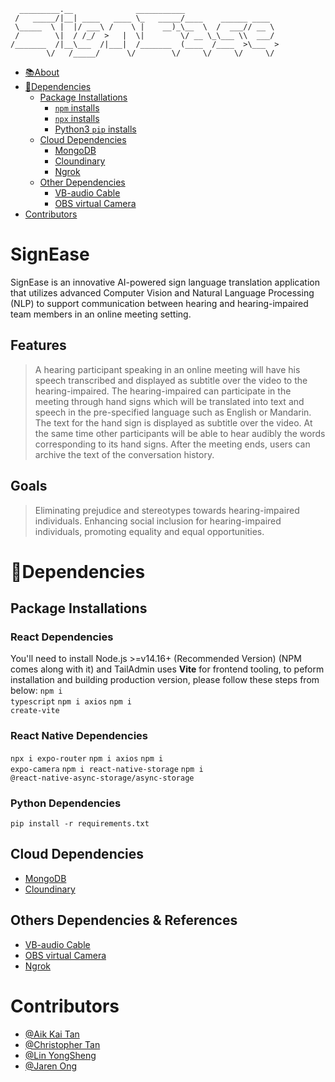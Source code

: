 ```
  _________.__              ___________                     
 /   _____/|__| ____   ____ \_   _____/____    ______ ____  
 \_____  \ |  |/ ___\ /    \ |    __)_\__  \  /  ___// __ \ 
 /        \|  / /_/  >   |  \|        \/ __ \_\___ \\  ___/ 
/_______  /|__\___  /|___|  /_______  (____  /____  >\___  >
        \/   /_____/      \/        \/     \/     \/     \/
```
- [📚About](#SignEase)
- [🔗Dependencies](#dependencies)
  - [Package Installations](#Package-Installations)
    - [`npm` installs](#React-Dependencies)
    - [`npx` installs](#-React-Native-Dependencies)
    - [Python3 `pip` installs](#Python-Dependencies)
  - [Cloud Dependencies](#Cloud-Dependencies)
    - [MongoDB](https://cloud.mongodb.com/)
    - [Cloundinary](https://cloudinary.com/)
    - [Ngrok](https://ngrok.com/)
  - [Other Dependencies](#Others-Dependencies)
    - [VB-audio Cable](https://vb-audio.com/)
    - [OBS virtual Camera](https://obsproject.com/forum/resources/obs-virtualcam.539/)
- [Contributors](#contributors)

# SignEase
SignEase is an innovative AI-powered sign language translation application that utilizes advanced Computer Vision and Natural Language Processing (NLP) to support communication between hearing and hearing-impaired team members in an online meeting setting. 
## Features
>	A hearing participant speaking in an online meeting will have his speech transcribed and displayed as subtitle over the video to the hearing-impaired.
>	The hearing-impaired can participate in the meeting through hand signs which will be translated into text and speech in the pre-specified language such as English or Mandarin. The text for the hand sign is displayed as subtitle over the video. At the same time other participants will be able to hear audibly the words corresponding to its hand signs.
>	After the meeting ends, users can archive the text of the conversation history.
## Goals
> Eliminating prejudice and stereotypes towards hearing-impaired individuals.
> Enhancing social inclusion for hearing-impaired individuals, promoting equality and equal opportunities.

# 🔗Dependencies
## Package Installations
### React Dependencies
You'll need to install Node.js >=v14.16+ (Recommended Version) (NPM comes along with it) and TailAdmin uses **Vite** for frontend tooling, to peform installation and building production version, please follow these steps from below:
   <code>npm i typescript</code>
   <code>npm i axios</code>
   <code>npm i create-vite</code>
### React Native Dependencies
  <code>npx i expo-router</code>
  <code>npm i axios</code>
  <code>npm i expo-camera</code>
  <code>npm i react-native-storage</code>
  <code>npm i @react-native-async-storage/async-storage</code>
### Python Dependencies
  <code>pip install -r requirements.txt</code>
  
## Cloud Dependencies
- [MongoDB](https://cloud.mongodb.com/)
- [Cloundinary](https://cloudinary.com/)

## Others Dependencies & References
- [VB-audio Cable](https://vb-audio.com/)
- [OBS virtual Camera](https://obsproject.com/forum/resources/obs-virtualcam.539/)
- [Ngrok](https://ngrok.com/)

# Contributors
- [@Aik Kai Tan](mailto:aikkainbss2020@gmail.com)
- [@Christopher Tan](mailto:jxnyong@gmail.com)
- [@Lin YongSheng](mailto:andrewlinyongsheng@gmail.com)
- [@Jaren Ong](mailto:jarenng65@gmail.com)


    
